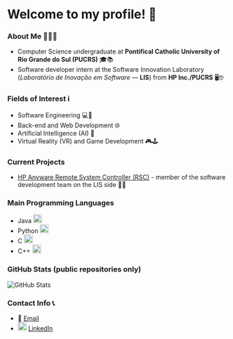 # Welcome to my profile! 👋

### About Me 🙋‍♂️📝
- Computer Science undergraduate at **Pontifical Catholic University of Rio Grande do Sul (PUCRS)** 🎓📚
- Software developer intern at the Software Innovation Laboratory (*Laboratório de Inovação em Software* &mdash; **LIS**) from **HP Inc./PUCRS** 🖥️🤓

### Fields of Interest ℹ
- Software Engineering 💻🔧
- Back-end and Web Development 🌐
- Artificial Intelligence (AI) 🤖
- Virtual Reality (VR) and Game Development 🎮🕹️

### Current Projects
- [HP Anyware Remote System Controller (RSC)](https://www.hp.com/us-en/solutions/anyware-remote-system-controller.html) - member of the software development team on the LIS side 👨‍💻

### Main Programming Languages 
- Java <img src="https://cdn.jsdelivr.net/gh/devicons/devicon/icons/java/java-original.svg" alt="Java-icon" width="20" height="20" />
- Python <img src="https://cdn.jsdelivr.net/gh/devicons/devicon/icons/python/python-original.svg" alt="Python-icon" width="20" height="20" />
- C <img src="https://cdn.jsdelivr.net/gh/devicons/devicon/icons/c/c-original.svg" alt="C-language-icon" width="20" height="20" />
- C++ <img src="https://cdn.jsdelivr.net/gh/devicons/devicon/icons/cplusplus/cplusplus-original.svg" alt="CPP-language-icon" width="20" height="20" />

### GitHub Stats (public repositories only)
![GitHub Stats](https://github-readme-stats.vercel.app/api?username=rsuffert&show_icons=true&count_private=true&theme=radical)

### Contact Info 📞
- 📧 [Email](mailto:ricardobsuffert@gmail.com)
- <img src="https://cdn.jsdelivr.net/gh/devicons/devicon/icons/linkedin/linkedin-original.svg" alt="LinkedIn" width="20" height="20" /> [LinkedIn](https://www.linkedin.com/in/ricardo-suffert/)
